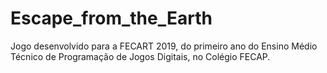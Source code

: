 # Escape_from_the_Earth
Jogo desenvolvido para a FECART 2019, do primeiro ano do Ensino Médio Técnico de Programação de Jogos Digitais, no Colégio FECAP.
